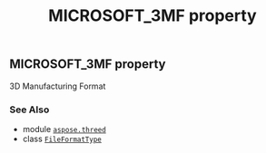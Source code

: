 ﻿---
title: MICROSOFT_3MF property
second_title: Aspose.3D for Python via .NET API References
description: 
type: docs
weight: 140
url: /python-net/aspose.threed/fileformattype/microsoft_3mf/
is_root: false
---

## MICROSOFT_3MF property


3D Manufacturing Format

### See Also
* module [`aspose.threed`](../../)
* class [`FileFormatType`](/3d/python-net/aspose.threed/fileformattype)
